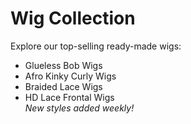 # Wig Collection
Explore our top-selling ready-made wigs:
- Glueless Bob Wigs  
- Afro Kinky Curly Wigs  
- Braided Lace Wigs  
- HD Lace Frontal Wigs  
*New styles added weekly!*

